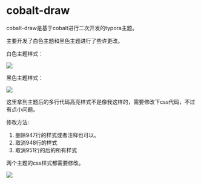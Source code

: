 # cobalt-draw

cobalt-draw是基于cobalt进行二次开发的typora主题。

主要开发了白色主题和黑色主题进行了些许更改。

白色主题样式：

![](https://s1.ax1x.com/2020/06/10/t7EKUg.png)

黑色主题样式：

![](https://s1.ax1x.com/2020/06/10/t7EuVS.png)

这里拿到主题后的多行代码高亮样式不是像我这样的，需要修改下css代码，不过有点小问题。

修改方法:

1. 删除947行的样式或者注释也可以。
2. 取消948行的样式
3. 取消951行的后的所有样式

两个主题的css样式都需要修改。

![](https://s1.ax1x.com/2020/06/10/t7Emb8.png)
